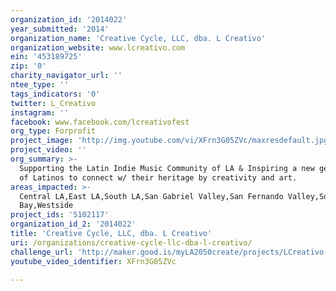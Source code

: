 ```yaml
---
organization_id: '2014022'
year_submitted: '2014'
organization_name: 'Creative Cycle, LLC, dba. L Creativo'
organization_website: www.lcreativo.com
ein: '453189725'
zip: '0'
charity_navigator_url: ''
ntee_type: ''
tags_indicators: '0'
twitter: L_Creativo
instagram: ''
facebook: www.facebook.com/lcreativofest
org_type: Forprofit
project_image: 'http://img.youtube.com/vi/XFrn3G05ZVc/maxresdefault.jpg'
project_video: ''
org_summary: >-
  Supporting the Latin Indie Music Community of LA & Inspiring a new generation
  of Latinos to connect w/ their heritage by creativity and art.
areas_impacted: >-
  Central LA,East LA,South LA,San Gabriel Valley,San Fernando Valley,South
  Bay,Westside
project_ids: '5102117'
organization_id_2: '2014022'
title: 'Creative Cycle, LLC, dba. L Creativo'
uri: /organizations/creative-cycle-llc-dba-l-creativo/
challenge_url: 'http://maker.good.is/myLA2050create/projects/LCreativo.html'
youtube_video_identifier: XFrn3G05ZVc

---
```


